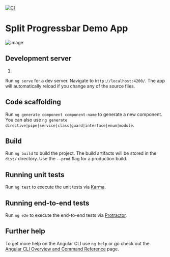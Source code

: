 [![CI](https://github.com/rdandnayak/ngx-split-progressbar/actions/workflows/main.yml/badge.svg)](https://github.com/rdandnayak/ngx-split-progressbar/actions/workflows/main.yml)

# Split Progressbar Demo App

![image](https://user-images.githubusercontent.com/816239/117569993-f509ed80-b0e5-11eb-91d5-99dc5c92fe0a.png)

## Development server
1. 
Run `ng serve` for a dev server. Navigate to `http://localhost:4200/`. The app will automatically reload if you change any of the source files.

## Code scaffolding

Run `ng generate component component-name` to generate a new component. You can also use `ng generate directive|pipe|service|class|guard|interface|enum|module`.

## Build

Run `ng build` to build the project. The build artifacts will be stored in the `dist/` directory. Use the `--prod` flag for a production build.

## Running unit tests

Run `ng test` to execute the unit tests via [Karma](https://karma-runner.github.io).

## Running end-to-end tests

Run `ng e2e` to execute the end-to-end tests via [Protractor](http://www.protractortest.org/).

## Further help

To get more help on the Angular CLI use `ng help` or go check out the [Angular CLI Overview and Command Reference](https://angular.io/cli) page.
